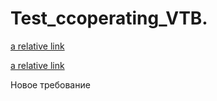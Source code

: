 # Test_ccoperating_VTB.

[a relative link](Untitled-2.md)

[a relative link](katalog1/file123.md)

Новое требование

